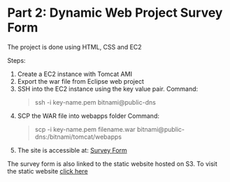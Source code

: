 # Part 2: Dynamic Web Project Survey Form

The project is done using HTML, CSS and EC2

Steps:

1. Create a EC2 instance with Tomcat AMI
2. Export the war file from Eclipse web project
3. SSH into the EC2 instance using the key value pair.
    Command:
    > ssh -i key-name.pem bitnami@public-dns
4. SCP the WAR file into webapps folder
    Command:
    > scp -i key-name.pem filename.war bitnami@public-dns:/bitnami/tomcat/webapps
5. The site is accessible at: [Survey Form](https://ec2-3-85-99-100.compute-1.amazonaws.com/Survey/survey.html)

The survey form is also linked to the static website hosted on S3. To visit the static website [click here](http://aniketpandey.s3-website-us-east-1.amazonaws.com)
